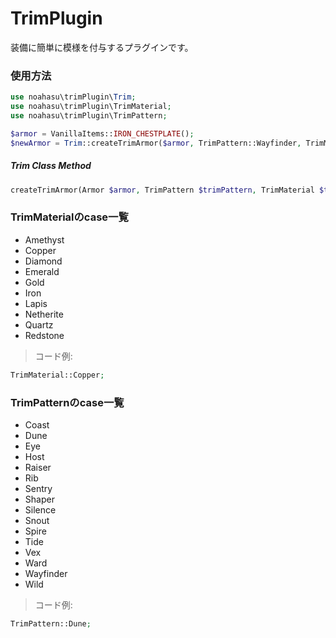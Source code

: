 # TrimPlugin
装備に簡単に模様を付与するプラグインです。

### 使用方法
```php
use noahasu\trimPlugin\Trim;
use noahasu\trimPlugin\TrimMaterial;
use noahasu\trimPlugin\TrimPattern;

$armor = VanillaItems::IRON_CHESTPLATE();
$newArmor = Trim::createTrimArmor($armor, TrimPattern::Wayfinder, TrimMaterial::Amethyst);
```

##### Trim Class Method
```php
createTrimArmor(Armor $armor, TrimPattern $trimPattern, TrimMaterial $trimMaterial) {}
```

### TrimMaterialのcase一覧
- Amethyst
- Copper
- Diamond
- Emerald
- Gold
- Iron
- Lapis
- Netherite
- Quartz
- Redstone

> コード例:
  ```php
  TrimMaterial::Copper;
  ```

### TrimPatternのcase一覧
- Coast
- Dune
- Eye
- Host
- Raiser
- Rib
- Sentry
- Shaper
- Silence
- Snout
- Spire
- Tide
- Vex
- Ward
- Wayfinder
- Wild

> コード例:
  ```php
  TrimPattern::Dune;
  ```
